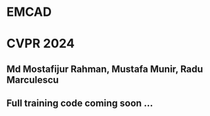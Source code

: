 # EMCAD
# CVPR 2024
## Md Mostafijur Rahman, Mustafa Munir, Radu Marculescu
## Full training code coming soon ...
